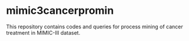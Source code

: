 # mimic3cancerpromin
This repository contains codes and queries for process mining of cancer treatment in MIMIC-III dataset.
